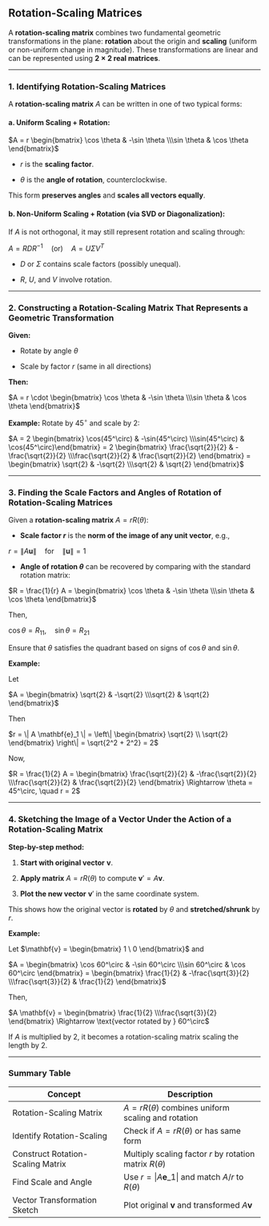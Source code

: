 ## **Rotation-Scaling Matrices**

A **rotation-scaling matrix** combines two fundamental geometric transformations in the plane: **rotation** 
about the origin and **scaling** (uniform or non-uniform change in magnitude). These transformations are 
linear and can be represented using **$`2 \times 2`$ real matrices**.

---

### **1. Identifying Rotation-Scaling Matrices**

A **rotation-scaling matrix** $A$ can be written in one of two typical forms:


#### a. **Uniform Scaling + Rotation:**

$`A = r \begin{bmatrix} \cos \theta & -\sin \theta \\\sin \theta & \cos \theta \end{bmatrix}`$


* $`r`$ is the **scaling factor**.


* $`\theta`$ is the **angle of rotation**, counterclockwise.

This form **preserves angles** and **scales all vectors equally**.


#### b. **Non-Uniform Scaling + Rotation (via SVD or Diagonalization):**

If $A$ is not orthogonal, it may still represent rotation and scaling through:

$`A = R D R^{-1} \quad \text{(or)} \quad A = U \Sigma V^T`$

* $D$ or $`\Sigma`$ contains scale factors (possibly unequal).


* $R$, $U$, and $V$ involve rotation.

---


### **2. Constructing a Rotation-Scaling Matrix That Represents a Geometric Transformation**

**Given:**

* Rotate by angle $`\theta`$


* Scale by factor $r$ (same in all directions)


**Then:**


$`A = r \cdot \begin{bmatrix} \cos \theta & -\sin \theta \\\sin \theta & \cos \theta \end{bmatrix}`$


**Example:**
Rotate by $`45^\circ`$ and scale by $2$:

$`A = 2 \begin{bmatrix} \cos(45^\circ) & -\sin(45^\circ) \\\sin(45^\circ) & \cos(45^\circ)\end{bmatrix} = 2 \begin{bmatrix} \frac{\sqrt{2}}{2} & -\frac{\sqrt{2}}{2} \\\frac{\sqrt{2}}{2} & \frac{\sqrt{2}}{2} \end{bmatrix} = \begin{bmatrix} \sqrt{2} & -\sqrt{2} \\\sqrt{2} & \sqrt{2} \end{bmatrix}`$

---


### **3. Finding the Scale Factors and Angles of Rotation of Rotation-Scaling Matrices**

Given a **rotation-scaling matrix** $`A = r R(\theta)`$:

* **Scale factor $r$** is the **norm of the image of any unit vector**, e.g.,

$`r = \| A \mathbf{u} \| \quad \text{for} \quad \| \mathbf{u} \| = 1`$

* **Angle of rotation $`\theta`$** can be recovered by comparing with the standard rotation matrix:

$`R = \frac{1}{r} A = \begin{bmatrix} \cos \theta & -\sin \theta \\\sin \theta & \cos \theta \end{bmatrix}`$

Then,

$`\cos \theta = R_{11}, \quad \sin \theta = R_{21}`$

Ensure that $`\theta`$ satisfies the quadrant based on signs of $`\cos \theta`$ and $`\sin \theta`$.

**Example:**

Let

$`A = \begin{bmatrix} \sqrt{2} & -\sqrt{2} \\\sqrt{2} & \sqrt{2} \end{bmatrix}`$

Then

$`r = \| A \mathbf{e}_1 \| = \left\| \begin{bmatrix} \sqrt{2} \\ \sqrt{2} \end{bmatrix} \right\| = \sqrt{2^2 + 2^2} = 2`$

Now,

$`R = \frac{1}{2} A = \begin{bmatrix} \frac{\sqrt{2}}{2} & -\frac{\sqrt{2}}{2} \\\frac{\sqrt{2}}{2} & \frac{\sqrt{2}}{2} \end{bmatrix} \Rightarrow \theta = 45^\circ, \quad r = 2`$

---

### **4. Sketching the Image of a Vector Under the Action of a Rotation-Scaling Matrix**

**Step-by-step method:**

1. **Start with original vector** $`\mathbf{v}`$.


2. **Apply matrix** $`A = rR(\theta)`$ to compute $`\mathbf{v}' = A\mathbf{v}`$.


3. **Plot the new vector** $`\mathbf{v}'`$ in the same coordinate system.


This shows how the original vector is **rotated** by $`\theta`$ and **stretched/shrunk** by $r$.

**Example:**

Let $`\mathbf{v} = \begin{bmatrix} 1 \ 0 \end{bmatrix}`$ and

$`A = \begin{bmatrix} \cos 60^\circ & -\sin 60^\circ \\\sin 60^\circ & \cos 60^\circ \end{bmatrix} = \begin{bmatrix} \frac{1}{2} & -\frac{\sqrt{3}}{2} \\\frac{\sqrt{3}}{2} & \frac{1}{2} \end{bmatrix}`$

Then,

$`A \mathbf{v} = \begin{bmatrix} \frac{1}{2} \\\frac{\sqrt{3}}{2} \end{bmatrix} \Rightarrow \text{vector rotated by } 60^\circ`$

If $A$ is multiplied by $2$, it becomes a rotation-scaling matrix scaling the length by 2.

---

### **Summary Table**

| Concept                           | Description                                                   |
| --------------------------------- | ------------------------------------------------------------- |
| Rotation-Scaling Matrix           | $`A = r R(\theta)`$ combines uniform scaling and rotation     |
| Identify Rotation-Scaling         | Check if $`A = r R(\theta)`$ or has same form                 |
| Construct Rotation-Scaling Matrix | Multiply scaling factor $`r`$ by rotation matrix $`R(\theta)`$ |
| Find Scale and Angle              | Use $`r = \|A\mathbf{e}\_1\|`$ and match $`A/r`$ to $`R(\theta)`$ |
| Vector Transformation Sketch      | Plot original $`\mathbf{v}`$ and transformed $`A\mathbf{v}`$   |

